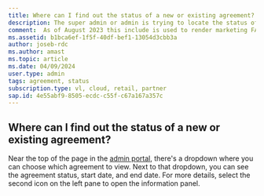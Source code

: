 ```yaml
---
title: Where can I find out the status of a new or existing agreement?
description: The super admin or admin is trying to locate the status of a new agreement.
comment:  As of August 2023 this include is used to render marketing FAQ content for VS Subscriptions in the following portals - VSCom, Manage, and My portals. It was not used for learn.microsoft.com content at that time. SMEs are Jose Becerra and Larissa Crawford of Red Door Collaborative and Angela Cao-Hong.
ms.assetid: b1bca6ef-1f5f-40df-bef1-13054d3cbb3a  
author: joseb-rdc 
ms.author: amast 
ms.topic: article
ms.date: 04/09/2024
user.type: admin 
tags: agreement, status
subscription.type: vl, cloud, retail, partner 
sap.id: 4e55abf9-8505-ecdc-c55f-c67a167a357c
---
```


## Where can I find out the status of a new or existing agreement?

Near the top of the page in the [admin portal](https://manage.visualstudio.com), there's a dropdown where you can choose which agreement to view. Next to that dropdown, you can see the agreement status, start date, and end date. For more details, select the second icon on the left pane to open the information panel. 
